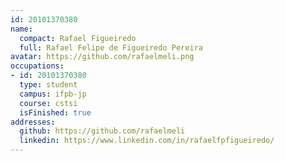 ```yaml
---
id: 20101370380
name:
  compact: Rafael Figueiredo
  full: Rafael Felipe de Figueiredo Pereira
avatar: https://github.com/rafaelmeli.png
occupations:
- id: 20101370380
  type: student
  campus: ifpb-jp
  course: cstsi
  isFinished: true
addresses:
  github: https://github.com/rafaelmeli
  linkedin: https://www.linkedin.com/in/rafaelfpfigueiredo/
---
```

